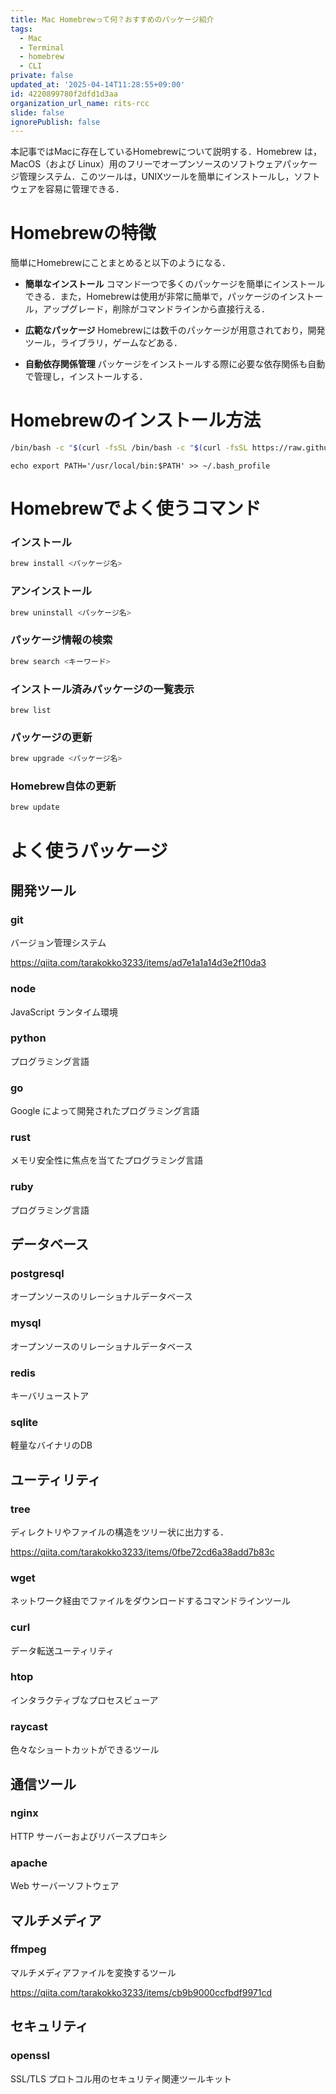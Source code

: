 ```yaml
---
title: Mac Homebrewって何？おすすめのパッケージ紹介
tags:
  - Mac
  - Terminal
  - homebrew
  - CLI
private: false
updated_at: '2025-04-14T11:28:55+09:00'
id: 4220899780f2dfd1d3aa
organization_url_name: rits-rcc
slide: false
ignorePublish: false
---
```

本記事ではMacに存在しているHomebrewについて説明する．Homebrew は，MacOS（および Linux）用のフリーでオープンソースのソフトウェアパッケージ管理システム．このツールは，UNIXツールを簡単にインストールし，ソフトウェアを容易に管理できる．

# Homebrewの特徴
簡単にHomebrewにことまとめると以下のようになる．

- **簡単なインストール** コマンド一つで多くのパッケージを簡単にインストールできる．また，Homebrewは使用が非常に簡単で，パッケージのインストール，アップグレード，削除がコマンドラインから直接行える．

- **広範なパッケージ** Homebrewには数千のパッケージが用意されており，開発ツール，ライブラリ，ゲームなどある．

- **自動依存関係管理** パッケージをインストールする際に必要な依存関係も自動で管理し，インストールする．

# Homebrewのインストール方法
```bash
/bin/bash -c "$(curl -fsSL /bin/bash -c "$(curl -fsSL https://raw.githubusercontent.com/Homebrew/install/HEAD/install.sh)"
```

```
echo export PATH='/usr/local/bin:$PATH' >> ~/.bash_profile
```





# Homebrewでよく使うコマンド
### インストール 
```bash
brew install <パッケージ名>
```

### アンインストール
```bash
brew uninstall <パッケージ名>
```

### パッケージ情報の検索 
```bash
brew search <キーワード>
```

### インストール済みパッケージの一覧表示 
```
brew list
```

### パッケージの更新
```bash
brew upgrade <パッケージ名>
```

### Homebrew自体の更新
```bash
brew update
```

# よく使うパッケージ
## 開発ツール
### git
バージョン管理システム

https://qiita.com/tarakokko3233/items/ad7e1a1a14d3e2f10da3

### node
JavaScript ランタイム環境

### python
プログラミング言語

### go
Google によって開発されたプログラミング言語

### rust
メモリ安全性に焦点を当てたプログラミング言語

### ruby
プログラミング言語

## データベース
### postgresql
オープンソースのリレーショナルデータベース

### mysql
オープンソースのリレーショナルデータベース

### redis
キーバリューストア

### sqlite
軽量なバイナリのDB

## ユーティリティ
### tree 
ディレクトリやファイルの構造をツリー状に出力する．

https://qiita.com/tarakokko3233/items/0fbe72cd6a38add7b83c

### wget
ネットワーク経由でファイルをダウンロードするコマンドラインツール

### curl 
データ転送ユーティリティ

### htop 
インタラクティブなプロセスビューア

### raycast
色々なショートカットができるツール

## 通信ツール
### nginx 
HTTP サーバーおよびリバースプロキシ

### apache 
Web サーバーソフトウェア

## マルチメディア
### ffmpeg 
マルチメディアファイルを変換するツール

https://qiita.com/tarakokko3233/items/cb9b9000ccfbdf9971cd

## セキュリティ
### openssl 
SSL/TLS プロトコル用のセキュリティ関連ツールキット
